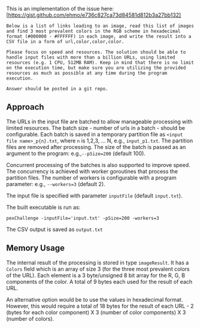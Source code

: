 This is an implementation of the issue here: [https://gist.github.com/ehmo/e736c827ca73d84581d812b3a27bb132]
```
Below is a list of links leading to an image, read this list of images and find 3 most prevalent colors in the RGB scheme in hexadecimal format (#000000 - #FFFFFF) in each image, and write the result into a CSV file in a form of url,color,color,color.

Please focus on speed and resources. The solution should be able to handle input files with more than a billion URLs, using limited resources (e.g. 1 CPU, 512MB RAM). Keep in mind that there is no limit on the execution time, but make sure you are utilizing the provided resources as much as possible at any time during the program execution.

Answer should be posted in a git repo.
```

## Approach

The URLs in the input file are batched to allow manageable processing with limited resources. The batch size - number of urls in a batch - should be configurable. Each batch is saved in a temporary partition file as `<input file name>_p{n}.txt`, where `n` is 1,2,3, ... N, e.g., `input_p1.txt`. The partition files are removed after processing. The size of the batch is passed as an argument to the program: e.g.,`--pSize=200` (default 100).

Concurrent processing of the batches is also supported to improve speed. The concurrency is achieved with worker goroutines that process the partition files. The number of workers is configurable with a program parameter: e.g., `--workers=3` (default 2).

The input file is specified with parameter `inputFile` (default  `input.txt`). 

The built executable is run as:
```
pexChallenge -inputFile='input.txt' -pSize=200 -workers=3
```

The CSV output is saved as `output.txt`

## Memory Usage
The internal result of the processing is stored in type `imageResult`. It has a `Colors` field which is an array of size 3 (for the three most prevalent colors of the URL). Each element is a 3 byte/unsigned 8 bit array for the R, G, B components of the color. A total of 9 bytes each used for the result of each URL.

An alternative option would be to use the values in hexadecimal format. However, this would require a total of 18 bytes for the result of each URL - 2 (bytes for each color component) X 3 (number of color components) X 3 (number of colors).

